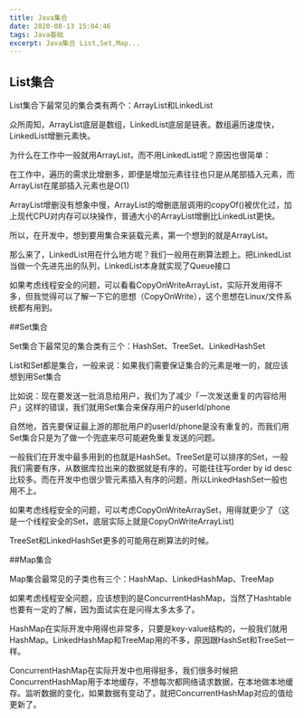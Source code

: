```yaml
---
title: Java集合
date: 2020-08-13 15:04:46
tags: Java基础
excerpt: Java集合 List,Set,Map...
---
```


## List集合

List集合下最常见的集合类有两个：ArrayList和LinkedList

众所周知，ArrayList底层是数组，LinkedList底层是链表。数组遍历速度快，LinkedList增删元素快。

为什么在工作中一般就用ArrayList，而不用LinkedList呢？原因也很简单：

在工作中，遍历的需求比增删多，即便是增加元素往往也只是从尾部插入元素，而ArrayList在尾部插入元素也是O(1)

ArrayList增删没有想象中慢，ArrayList的增删底层调用的copyOf()被优化过，加上现代CPU对内存可以块操作，普通大小的ArrayList增删比LinkedList更快。

所以，在开发中，想到要用集合来装载元素，第一个想到的就是ArrayList。

那么来了，LinkedList用在什么地方呢？我们一般用在刷算法题上。把LinkedList当做一个先进先出的队列，LinkedList本身就实现了Queue接口

如果考虑线程安全的问题，可以看看CopyOnWriteArrayList，实际开发用得不多，但我觉得可以了解一下它的思想（CopyOnWrite），这个思想在Linux/文件系统都有用到。
 
##Set集合

Set集合下最常见的集合类有三个：HashSet、TreeSet、LinkedHashSet

List和Set都是集合，一般来说：如果我们需要保证集合的元素是唯一的，就应该想到用Set集合

比如说：现在要发送一批消息给用户，我们为了减少「一次发送重复的内容给用户」这样的错误，我们就用Set集合来保存用户的userId/phone

自然地，首先要保证最上游的那批用户的userId/phone是没有重复的，而我们用Set集合只是为了做一个兜底来尽可能避免重复发送的问题。

一般我们在开发中最多用到的也就是HashSet。TreeSet是可以排序的Set，一般我们需要有序，从数据库拉出来的数据就是有序的，可能往往写order by id desc比较多。而在开发中也很少管元素插入有序的问题，所以LinkedHashSet一般也用不上。

如果考虑线程安全的问题，可以考虑CopyOnWriteArraySet，用得就更少了（这是一个线程安全的Set，底层实际上就是CopyOnWriteArrayList)

TreeSet和LinkedHashSet更多的可能用在刷算法的时候。

##Map集合

Map集合最常见的子类也有三个：HashMap、LinkedHashMap、TreeMap

如果考虑线程安全问题，应该想到的是ConcurrentHashMap，当然了Hashtable也要有一定的了解，因为面试实在是问得太多太多了。

HashMap在实际开发中用得也非常多，只要是key-value结构的，一般我们就用HashMap。LinkedHashMap和TreeMap用的不多，原因跟HashSet和TreeSet一样。

ConcurrentHashMap在实际开发中也用得挺多，我们很多时候把ConcurrentHashMap用于本地缓存，不想每次都网络请求数据，在本地做本地缓存。监听数据的变化，如果数据有变动了，就把ConcurrentHashMap对应的值给更新了。

 